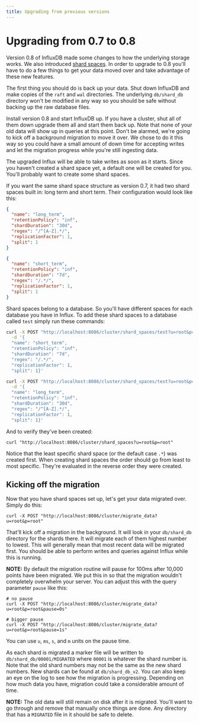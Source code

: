 ```yaml
---
title: Upgrading from previous versions
---
```


# Upgrading from 0.7 to 0.8

Version 0.8 of InfluxDB made some changes to how the underlying storage works. We also introduced [shard spaces](sharding_and_storage.html). In order to upgrade to 0.8 you'll have to do a few things to get your data moved over and take advantage of these new features.

The first thing you should do is back up your data. Shut down InfluxDB and make copies of the `raft` and `wal` directories. The underlying `db/shard_db` directory won't be modified in any way so you should be safe without backing up the raw database files.

Install version 0.8 and start InfluxDB up. If you have a cluster, shut all of them down upgrade them all and start them back up. Note that none of your old data will show up in queries at this point. Don't be alarmed, we're going to kick off a background migration to move it over. We chose to do it this way so you could have a small amount of down time for accepting writes and let the migration progress while you're still ingesting data.

The upgraded Influx will be able to take writes as soon as it starts. Since you haven't created a shard space yet, a default one will be created for you. You'll probably want to create some shard spaces.

If you want the same shard space structure as version 0.7, it had two shard spaces built in: long term and short term. Their configuration would look like this:

```json
{
  "name": "long_term",
  "retentionPolicy": "inf",
  "shardDuration": "30d",
  "regex": "/^[A-Z].*/",
  "replicationFactor": 1,
  "split": 1
}

{
  "name": "short_term",
  "retentionPolicy": "inf",
  "shardDuration": "7d",
  "regex": "/.*/",
  "replicationFactor": 1,
  "split": 1
}
```

Shard spaces belong to a database. So you'll have different spaces for each database you have in Influx. To add these shard spaces to a database called `test` simply run these commands:

```bash
curl -X POST "http://localhost:8086/cluster/shard_spaces/test?u=root&p=root" \
  -d '{
  "name": "short_term",
  "retentionPolicy": "inf",
  "shardDuration": "7d",
  "regex": "/.*/",
  "replicationFactor": 1,
  "split": 1}'

curl -X POST "http://localhost:8086/cluster/shard_spaces/test?u=root&p=root" \
  -d '{
  "name": "long_term",
  "retentionPolicy": "inf",
  "shardDuration": "30d",
  "regex": "/^[A-Z].*/",
  "replicationFactor": 1,
  "split": 1}'
```

And to verify they've been created:

```
curl "http://localhost:8086/cluster/shard_spaces?u=root&p=root"
```

Notice that the least specific shard space (or the default case `.*`) was created first. When creating shard spaces the order should go from least to most specific. They're evaluated in the reverse order they were created.

## Kicking off the migration

Now that you have shard spaces set up, let's get your data migrated over. Simply do this:

```
curl -X POST "http://localhost:8086/cluster/migrate_data?u=root&p=root"
```

That'll kick off a migration in the background. It will look in your `db/shard_db` directory for the shards there. It will migrate each of them highest number to lowest. This will generally mean that most recent data will be migrated first. You should be able to perform writes and queries against Influx while this is running.

__NOTE:__ By default the migration routine will pause for 100ms after 10,000 points have been migrated. We put this in so that the migration wouldn't completely overwhelm your server. You can adjust this with the query parameter `pause` like this:

```
# no pause
curl -X POST "http://localhost:8086/cluster/migrate_data?u=root&p=root&pause=0s"

# bigger pause
curl -X POST "http://localhost:8086/cluster/migrate_data?u=root&p=root&pause=1s"
```

You can use `u`, `ms`, `s`, and `m` units on the pause time.

As each shard is migrated a marker file will be written to `db/shard_db/00001/MIGRATED` where `00001` is whatever the shard number is. Note that the old shard numbers may not be the same as the new shard numbers. New shards can be found at `db/shard_db_v2`. You can also keep an eye on the log to see how the migration is progressing. Depending on how much data you have, migration could take a considerable amount of time.

__NOTE:__ The old data will still remain on disk after it is migrated. You'll want to go through and remove that manually once things are done. Any directory that has a `MIGRATED` file in it should be safe to delete.